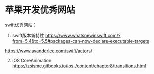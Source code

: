 # 苹果开发优秀网站
swift优秀网站：
1. swift版本新特性
https://www.whatsnewinswift.com/?from=5.4&to=5.5#packages-can-now-declare-executable-targets


https://www.avanderlee.com/swift/actors/

2. iOS CoreAnimation 
https://zsisme.gitbooks.io/ios-/content/chapter8/transitions.html